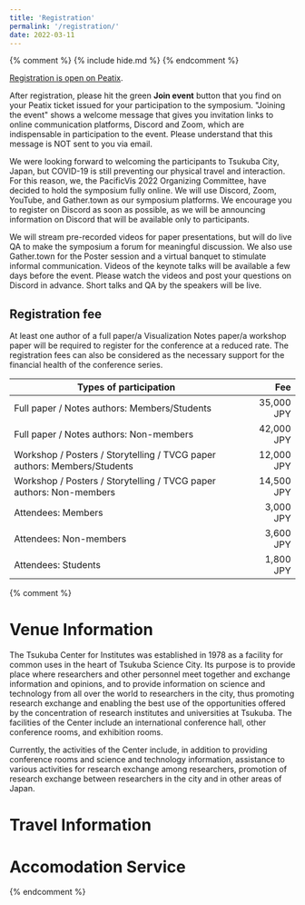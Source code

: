 ```yaml
---
title: 'Registration'
permalink: '/registration/'
date: 2022-03-11
---
```


{% comment %} {% include hide.md %} {% endcomment %}

[Registration is open on Peatix](https://pacificvis2022.peatix.com/).

After registration, <span class="notice">please hit the green **Join event** button</span> that you find on your Peatix ticket issued for your participation to the symposium.  "Joining the event" shows a welcome message that gives you invitation links to online communication platforms, Discord and Zoom, which are indispensable in participation to the event.  Please understand that <span class="notice">this message is NOT sent to you via email.</span>

We were looking forward to welcoming the participants to Tsukuba City, Japan, but COVID-19 is still preventing our physical travel and interaction. For this reason, we, the PacificVis 2022 Organizing Committee, have decided to hold the symposium fully online. We will use Discord, Zoom, YouTube, and Gather.town as our symposium platforms. We encourage you to register on Discord as soon as possible, as we will be announcing information on Discord that will be available only to participants.

We will stream pre-recorded videos for paper presentations, but will do live QA to make the symposium a forum for meaningful discussion. We also use Gather.town for the Poster session and a virtual banquet to stimulate informal communication. Videos of the keynote talks will be available a few days before the event. Please watch the videos and post your questions on Discord in advance. Short talks and QA by the speakers will be live.

## Registration fee

<span class="notice">At least one author of a full paper/a Visualization Notes paper/a workshop paper</span> will be required to register for the conference at a reduced rate. The registration fees can also be considered as the necessary support for the financial health of the conference series.

| Types of participation                                                   |        Fee |
| ------------------------------------------------------------------------ | ---------: |
| Full paper / Notes authors: Members/Students                             | 35,000 JPY |
| Full paper / Notes authors: Non-members                                  | 42,000 JPY |
| Workshop / Posters / Storytelling / TVCG paper authors: Members/Students | 12,000 JPY |
| Workshop / Posters / Storytelling / TVCG paper authors: Non-members      | 14,500 JPY | 
| Attendees: Members                                                       |  3,000 JPY |
| Attendees: Non-members                                                   |  3,600 JPY |
| Attendees: Students                                                      |  1,800 JPY |


{% comment %}
# Venue Information

The Tsukuba Center for Institutes was established in 1978 as a facility for common uses in the heart of Tsukuba Science City. Its purpose is to provide place where researchers and other personnel meet together and exchange information and opinions, and to provide information on science and technology from all over the world to researchers in the city, thus promoting research exchange and enabling the best use of the opportunities offered by the concentration of research institutes and universities at Tsukuba. The facilities of the Center include an international conference hall, other conference rooms, and exhibition rooms.

Currently, the activities of the Center include, in addition to providing conference rooms and science and technology information, assistance to various activities for research exchange among researchers, promotion of research exchange between researchers in the city and in other areas of Japan.

# Travel Information

# Accomodation Service
{% endcomment %}
